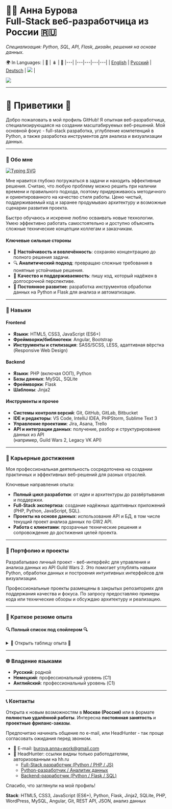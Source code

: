 # 👩‍💻 Анна Бурова <br> Full-Stack веб-разработчица из России 🇷🇺

*Специализация: Python, SQL, API, Flask, дизайн, решения на основе данных.*

🌍 In Languages:
| 💂 | 🪆 | 🥨 |---|
|---|---|---|---|
| [English](README.md) | [Русский](README.ru.md) | [Deutsch](README.de.md) | <img src="https://visitor-badge.laobi.icu/badge?page_id=AnnaBurova.AnnaBurova&" /> |

<img src="https://github-readme-stats.vercel.app/api/top-langs?username=annaburova&show_icons=true&locale=en&layout=compact" />

---

# 🦎 Приветики 👋

Добро пожаловать в мой профиль GitHub!
Я опытная веб-разработчица, специализирующаяся на создании масштабируемых веб-решений.
Мой основной фокус - full-stack разработка, углубление компетенций в Python, а также разработка инструментов для анализа и визуализации данных.

---

### 🚀 Обо мне

[![Typing SVG](https://readme-typing-svg.herokuapp.com?color=%2336BCF7&lines=Full-Stack+Web+Developer)](https://git.io/typing-svg)

Мне нравится глубоко погружаться в задачи и находить эффективные решения.
Считаю, что любую проблему можно решить при наличии времени и правильного подхода, поэтому придерживаюсь методичного и ориентированного на качество стиля работы.
Ценю чистый, поддерживаемый код и заранее продумываю архитектуру и возможные сценарии развития проекта.

Быстро обучаюсь и искренне люблю осваивать новые технологии.
Умею эффективно работать самостоятельно и доступно объяснять сложные технические концепции коллегам и заказчикам.

#### Ключевые сильные стороны

- 🎯 **Настойчивость и вовлечённость**: сохраняю концентрацию до полного решения задачи.
- 🔍 **Аналитический подход**: превращаю сложные требования в понятные устойчивые решения.
- 🎨 **Качество и поддерживаемость**: пишу код, который надёжен в долгосрочной перспективе.
- 🧠 **Постоянное развитие**: разработка инструментов обработки данных на Python и Flask для анализа и автоматизации.

---

### 🔧 Навыки

#### Frontend

- **Языки**: HTML5, CSS3, JavaScript (ES6+)
- **Фреймворки/библиотеки**: Angular, Bootstrap
- **Инструменты и стилизация**: SASS/SCSS, LESS, адаптивная вёрстка (Responsive Web Design)

#### Backend

- **Языки**: PHP (включая ООП), Python
- **Базы данных**: MySQL, SQLite
- **Фреймворки**: Flask
- **Шаблоны**: Jinja2

#### Инструменты и прочее

- **Системы контроля версий**: Git, GitHub, GitLab, Bitbucket
- **IDE и редакторы**: VS Code, IntelliJ IDEA, PHPStorm, Sublime Text 3
- **Управление проектами**: Jira, Asana, Trello
- **API и интеграции данных**: получение, разбор и структурирование данных из API  
(например, Guild Wars 2, Legacy VK API)

---

### 💼 Карьерные достижения

Моя профессиональная деятельность сосредоточена на создании практичных и эффективных веб-решений для разных отраслей.

Ключевые направления опыта:
- **Полный цикл разработки**: от идеи и архитектуры до развёртывания и поддержки.
- **Full-Stack экспертиза**: создание надёжных адаптивных приложений (PHP, Python, JavaScript, SQL).
- **Проекты на основе данных**: использование API и БД, в том числе текущий проект анализа данных по GW2 API.
- **Работа с клиентами**: прозрачные технические решения и сопровождение до достижения целей проекта.

---

### 📂 Портфолио и проекты

Разрабатываю личный проект - веб-интерфейс для управления и анализа данных из API Guild Wars 2.
Это помогает углублять навыки Python, обработки данных и построения интуитивных интерфейсов для визуализации.

Профессиональные проекты размещены в закрытых репозиториях для поддержания качества и фокуса. По запросу предоставляю примеры кода или технические обзоры и обсуждаю архитектуру и реализацию.

---

### 💼 Краткое резюме опыта

#### 🔍 Полный список под спойлером 🔍

<details>
  <summary>🧐 Открыть таблицу опыта 🧐</summary>

  <br/>

  | Период | Должность | Компания | Основные обязанности и достижения |
  | :--- | :--- | :--- | :--- |
  | 06/2023 – по наст. время | **Независимая разработчица / Python и аналитические проекты** | Самостоятельные проекты и исследовательская практика | Разработка и поддержка сайтов;<br>- Личные проекты для расширения навыков |
  | 03/2022 – 05/2023 | **Повышение квалификации** | Самостоятельное обучение | Интенсивное изучение full-stack разработки;<br>- Практика с современными технологиями и фреймворками |
  | 11/2019 – 02/2022 | **Фриланс-веб-разработчица** | MISA International School of Arts | Разработка и поддержка веб-решений;<br>- Совместная работа над онлайн-присутствием |
  | 09/2018 – 10/2019 | **Разработчица ПО** | MAS Management & Software GmbH | Разработка, проектирование и внедрение;<br>- Создание архитектур и моделей данных |
  | 08/2016 – 04/2018 | **Frontend-разработчица** | CHECK24 Vergleichsportal GmbH | Реализация адаптивного дизайна;<br>- Создание e-mail-шаблонов и функциональное тестирование |
  | 03/2015 – 07/2016 | **Full-Stack разработчица (Frontend & Backend)** | DePauli AG | Frontend: обновление стилей и шаблонов товаров;<br>- Backend: PHP-скрипты для генерации статических страниц |
  | 07/2013 – 02/2015 | **Frontend-разработчица** | Windeln.de GmbH | Тестирование с Selenium;<br>- Создание и стилизация страниц;<br>- Поддержка пользователей |
  | 09/2012 – 09/2014 | **Студентка по направлению  «Веб-разработка»** | SAE Institute Munich | Дипломная программа по веб-разработке;<br>- Основы frontend- и backend-технологий |
  | 09/2008 – 08/2012 | **Техник по ИТ-системам и электронике** | Siemens AG | Администрирование: поддержка рабочих станций и инфраструктуры;<br>- Монтаж, настройка и программирование охранных систем;<br>- Выездной сервис |
</details>

---

### 🌐 Владение языками

- **Русский**: родной
- **Немецкий**: профессиональный уровень (C1)
- **Английский**: профессиональный уровень (C1)

---

### 📞 Контакты

Открыта к новым возможностям в **Москве (Россия)** или в формате **полностью удалённой работы**.
Интересна **постоянная занятость** и **проектные фриланс-заказы**.

Предпочитаю начинать общение по e-mail, или HeadHunter - так проще согласовать ожидания перед звонком.

* 📧 E-mail: [burova.anna+work@gmail.com](mailto:burova.anna+work@gmail.com)
* 💼 HeadHunter: ссылки видны только работодателям, авторизованным на hh.ru
  - [Full-Stack разработчик (Python / PHP / JS)](https://hh.ru/resume/4ab52498ff0f8e14fe0039ed1f354d4f4f5774)
  - [Python-разработчик / Аналитик данных](https://hh.ru/resume/f40801c4ff0f8e7e9d0039ed1f785758435539)
  - [Backend-разработчик (Python / Flask / SQL)](https://hh.ru/resume/0ccd9082ff0f8e818c0039ed1f6b7470716469)

Спасибо, что заглянули на мой профиль!

**Stack**: HTML5, CSS3, JavaScript (ES6+), Python, Flask, Jinja2, SQLite, PHP, WordPress, MySQL, Angular, Git, REST API, JSON, анализ данных

